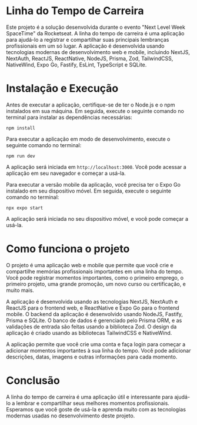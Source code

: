 # Linha do Tempo de Carreira

Este projeto é a solução desenvolvida durante o evento "Next Level Week SpaceTime" da Rocketseat. A linha do tempo de carreira é uma aplicação para ajudá-lo a registrar e compartilhar suas principais lembranças profissionais em um só lugar. A aplicação é desenvolvida usando tecnologias modernas de desenvolvimento web e mobile, incluindo NextJS, NextAuth, ReactJS, ReactNative, NodeJS, Prisma, Zod, TailwindCSS, NativeWind, Expo Go, Fastify, EsLint, TypeScript e SQLite.

# Instalação e Execução

Antes de executar a aplicação, certifique-se de ter o Node.js e o npm instalados em sua máquina. Em seguida, execute o seguinte comando no terminal para instalar as dependências necessárias:

`npm install`

Para executar a aplicação em modo de desenvolvimento, execute o seguinte comando no terminal:

`npm run dev`

A aplicação será iniciada em `http://localhost:3000`. Você pode acessar a aplicação em seu navegador e começar a usá-la.

Para executar a versão mobile da aplicação, você precisa ter o Expo Go instalado em seu dispositivo móvel. Em seguida, execute o seguinte comando no terminal:

`npx expo start`

A aplicação será iniciada no seu dispositivo móvel, e você pode começar a usá-la.

# Como funciona o projeto

O projeto é uma aplicação web e mobile que permite que você crie e compartilhe memórias profissionais importantes em uma linha do tempo. Você pode registrar momentos importantes, como o primeiro emprego, o primeiro projeto, uma grande promoção, um novo curso ou certificação, e muito mais.

A aplicação é desenvolvida usando as tecnologias NextJS, NextAuth e ReactJS para o frontend web, e ReactNative e Expo Go para o frontend mobile. O backend da aplicação é desenvolvido usando NodeJS, Fastify, Prisma e SQLite. O banco de dados é gerenciado pelo Prisma ORM, e as validações de entrada são feitas usando a biblioteca Zod. O design da aplicação é criado usando as bibliotecas TailwindCSS e NativeWind.

A aplicação permite que você crie uma conta e faça login para começar a adicionar momentos importantes à sua linha do tempo. Você pode adicionar descrições, datas, imagens e outras informações para cada momento.

# Conclusão

A linha do tempo de carreira é uma aplicação útil e interessante para ajudá-lo a lembrar e compartilhar seus melhores momentos profissionais. Esperamos que você goste de usá-la e aprenda muito com as tecnologias modernas usadas no desenvolvimento deste projeto.

